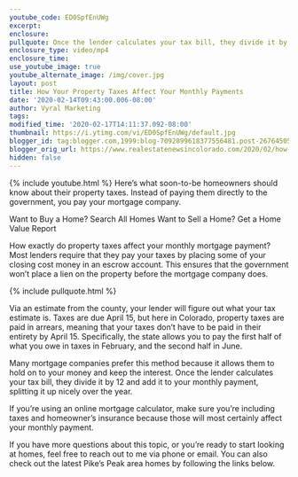 ```yaml
---
youtube_code: ED0SpfEnUWg
excerpt:
enclosure:
pullquote: Once the lender calculates your tax bill, they divide it by 12 and add it to your monthly payment
enclosure_type: video/mp4
enclosure_time:
use_youtube_image: true
youtube_alternate_image: /img/cover.jpg
layout: post
title: How Your Property Taxes Affect Your Monthly Payments
date: '2020-02-14T09:43:00.006-08:00'
author: Vyral Marketing
tags:
modified_time: '2020-02-17T14:11:37.092-08:00'
thumbnail: https://i.ytimg.com/vi/ED0SpfEnUWg/default.jpg
blogger_id: tag:blogger.com,1999:blog-7092899618377556481.post-2676450550165118967
blogger_orig_url: https://www.realestatenewsincolorado.com/2020/02/how-your-property-taxes-affect-your.html
hidden: false
---
```

{% include youtube.html %}
Here’s what soon-to-be homeowners should know about their property taxes. Instead of paying them directly to the government, you pay your mortgage company.

Want to Buy a Home? Search All Homes
Want to Sell a Home? Get a Home Value Report

How exactly do property taxes affect your monthly mortgage payment? Most lenders require that they pay your taxes by placing some of your closing cost money in an escrow account. This ensures that the government won’t place a lien on the property before the mortgage company does.

{% include pullquote.html %}

Via an estimate from the county, your lender will figure out what your tax estimate is. Taxes are due April 15, but here in Colorado, property taxes are paid in arrears, meaning that your taxes don’t have to be paid in their entirety by April 15. Specifically, the state allows you to pay the first half of what you owe in taxes in February, and the second half in June.

Many mortgage companies prefer this method because it allows them to hold on to your money and keep the interest. Once the lender calculates your tax bill, they divide it by 12 and add it to your monthly payment, splitting it up nicely over the year.

If you’re using an online mortgage calculator, make sure you’re including taxes and homeowner’s insurance because those will most certainly affect your monthly payment.

If you have more questions about this topic, or you’re ready to start looking at homes, feel free to reach out to me via phone or email. You can also check out the latest Pike’s Peak area homes by following the links below.
